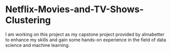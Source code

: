 # Netflix-Movies-and-TV-Shows-Clustering
I am working on this project as my capstone project provided by almabetter to enhance my skills and gain some hands-on experience in the field of data science and machine learning.
